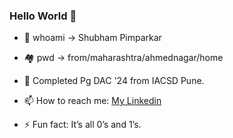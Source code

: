 ### Hello World 🤖

<!--
**ShubhamPimparkar/ShubhamPimparkar** is a ✨ _special_ ✨ repository because its `README.md` (this file) appears on your GitHub profile.
- 🛸 More About me: [My Portfolio](https://shubham-port.web.app/)
Here are some ideas to get you started:
-->
- 👾 whoami -> Shubham Pimparkar
- 🏘 pwd -> from/maharashtra/ahmednagar/home 
- 🏫 Completed Pg DAC '24 from IACSD Pune.
- 📫 How to reach me: [My Linkedin](https://www.linkedin.com/in/shubham-pimparkar11/)

- ⚡ Fun fact: It’s all 0’s and 1’s.


